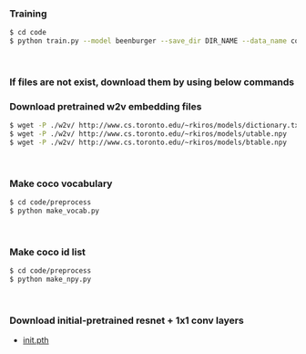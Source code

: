 ### Training
```bash
$ cd code
$ python train.py --model beenburger --save_dir DIR_NAME --data_name coco 2>&1 | tee ../log/logs.txt
```

<br/>

### If files are not exist, download them by using below commands
### Download pretrained w2v embedding files
```bash
$ wget -P ./w2v/ http://www.cs.toronto.edu/~rkiros/models/dictionary.txt
$ wget -P ./w2v/ http://www.cs.toronto.edu/~rkiros/models/utable.npy
$ wget -P ./w2v/ http://www.cs.toronto.edu/~rkiros/models/btable.npy
```

<br/>

### Make coco vocabulary
```bash
$ cd code/preprocess
$ python make_vocab.py
```

<br/>

### Make coco id list
```bash
$ cd code/preprocess
$ python make_npy.py
```

<br/>

### Download initial-pretrained resnet + 1x1 conv layers
* [init.pth](https://drive.google.com/open?id=1ldRO9LzTg2_1HPlqA1flpK7T0QEGBmHM)

